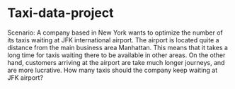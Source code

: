 # Taxi-data-project
Scenario:
A company based in New York wants to optimize the number of its taxis waiting at JFK international airport. The airport is located quite a distance from the main business area Manhattan. This means that it takes a long time for taxis waiting there to be available in other areas. On the other hand, customers arriving at the airport are take much longer journeys, and are more lucrative. How many taxis should the company keep waiting at JFK airport?
